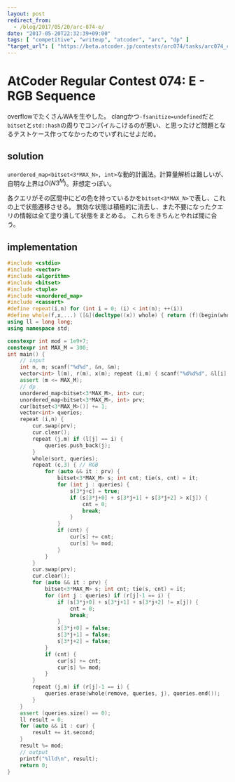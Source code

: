 ```yaml
---
layout: post
redirect_from:
  - /blog/2017/05/20/arc-074-e/
date: "2017-05-20T22:32:39+09:00"
tags: [ "competitive", "writeup", "atcoder", "arc", "dp" ]
"target_url": [ "https://beta.atcoder.jp/contests/arc074/tasks/arc074_c" ]
---
```


# AtCoder Regular Contest 074: E - RGB Sequence

overflowでたくさんWAを生やした。
clangかつ`-fsanitize=undefined`だと`bitset`と`std::hash`の周りでコンパイルこけるのが悪い、と思ったけど問題となるテストケース作ってなかったのでいずれにせよだめ。

## solution

`unordered_map<bitset<3*MAX_N>, int>`な動的計画法。計算量解析は難しいが、自明な上界は$O(N 3^M)$。非想定っぽい。

各クエリがその区間中にどの色を持っているかを`bitset<3*MAX_N>`で表し、これの上で状態遷移させる。
無効な状態は積極的に消去し、また不要になったクエリの情報は全て塗り潰して状態をまとめる。
これらをきちんとやれば間に合う。

## implementation

``` c++
#include <cstdio>
#include <vector>
#include <algorithm>
#include <bitset>
#include <tuple>
#include <unordered_map>
#include <cassert>
#define repeat(i,n) for (int i = 0; (i) < int(n); ++(i))
#define whole(f,x,...) ([&](decltype((x)) whole) { return (f)(begin(whole), end(whole), ## __VA_ARGS__); })(x)
using ll = long long;
using namespace std;

constexpr int mod = 1e9+7;
constexpr int MAX_M = 300;
int main() {
    // input
    int n, m; scanf("%d%d", &n, &m);
    vector<int> l(m), r(m), x(m); repeat (i,m) { scanf("%d%d%d", &l[i], &r[i], &x[i]); -- l[i]; } // [l, r)
    assert (m <= MAX_M);
    // dp
    unordered_map<bitset<3*MAX_M>, int> cur;
    unordered_map<bitset<3*MAX_M>, int> prv;
    cur[bitset<3*MAX_M>()] += 1;
    vector<int> queries;
    repeat (i,n) {
        cur.swap(prv);
        cur.clear();
        repeat (j,m) if (l[j] == i) {
            queries.push_back(j);
        }
        whole(sort, queries);
        repeat (c,3) { // RGB
            for (auto && it : prv) {
                bitset<3*MAX_M> s; int cnt; tie(s, cnt) = it;
                for (int j : queries) {
                    s[3*j+c] = true;
                    if (s[3*j+0] + s[3*j+1] + s[3*j+2] > x[j]) {
                        cnt = 0;
                        break;
                    }
                }
                if (cnt) {
                    cur[s] += cnt;
                    cur[s] %= mod;
                }
            }
        }
        cur.swap(prv);
        cur.clear();
        for (auto && it : prv) {
            bitset<3*MAX_M> s; int cnt; tie(s, cnt) = it;
            for (int j : queries) if (r[j]-1 == i) {
                if (s[3*j+0] + s[3*j+1] + s[3*j+2] != x[j]) {
                    cnt = 0;
                    break;
                }
                s[3*j+0] = false;
                s[3*j+1] = false;
                s[3*j+2] = false;
            }
            if (cnt) {
                cur[s] += cnt;
                cur[s] %= mod;
            }
        }
        repeat (j,m) if (r[j]-1 == i) {
            queries.erase(whole(remove, queries, j), queries.end());
        }
    }
    assert (queries.size() == 0);
    ll result = 0;
    for (auto && it : cur) {
        result += it.second;
    }
    result %= mod;
    // output
    printf("%lld\n", result);
    return 0;
}
```
